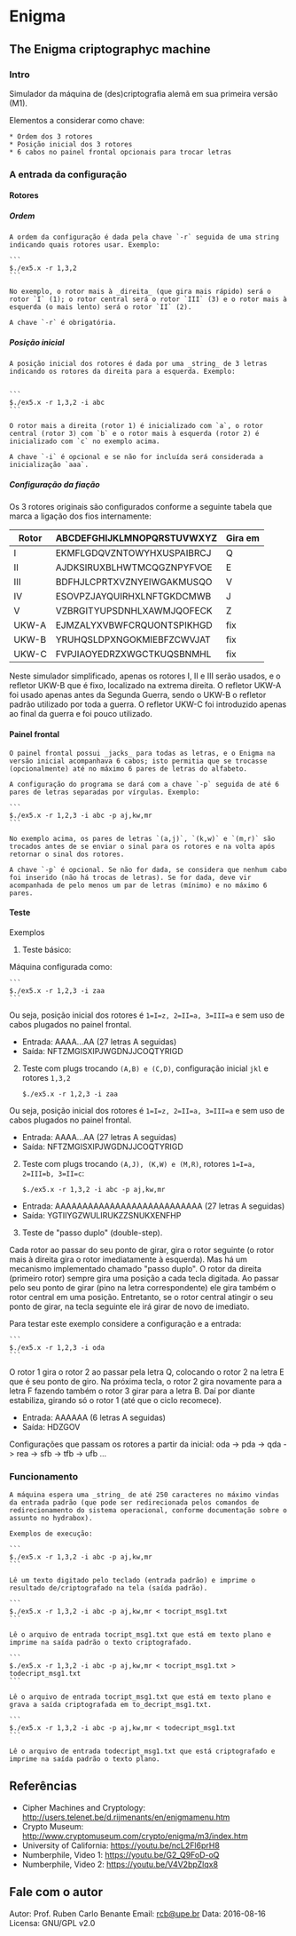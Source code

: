# Enigma
## The Enigma criptographyc machine

### Intro

Simulador da máquina de (des)criptografia alemã em sua primeira versão (M1).

Elementos a considerar como chave:

    * Ordem dos 3 rotores
    * Posição inicial dos 3 rotores
    * 6 cabos no painel frontal opcionais para trocar letras

### A entrada da configuração

#### Rotores

##### Ordem

    A ordem da configuração é dada pela chave `-r` seguida de uma string indicando quais rotores usar. Exemplo:

    ```
    $./ex5.x -r 1,3,2
    ```

    No exemplo, o rotor mais à _direita_ (que gira mais rápido) será o rotor `I` (1); o rotor central será o rotor `III` (3) e o rotor mais à esquerda (o mais lento) será o rotor `II` (2).

    A chave `-r` é obrigatória.

##### Posição inicial

    A posição inicial dos rotores é dada por uma _string_ de 3 letras indicando os rotores da direita para a esquerda. Exemplo:


    ```
    $./ex5.x -r 1,3,2 -i abc
    ```

    O rotor mais a direita (rotor 1) é inicializado com `a`, o rotor central (rotor 3) com `b` e o rotor mais à esquerda (rotor 2) é inicializado com `c` no exemplo acima.

    A chave `-i` é opcional e se não for incluída será considerada a inicialização `aaa`.

##### Configuração da fiação

Os 3 rotores originais são configurados conforme a seguinte tabela que marca a ligação dos fios internamente:

Rotor | ABCDEFGHIJKLMNOPQRSTUVWXYZ | Gira em
------|----------------------------|--------
I     | EKMFLGDQVZNTOWYHXUSPAIBRCJ |  Q
II    | AJDKSIRUXBLHWTMCQGZNPYFVOE |  E
III   | BDFHJLCPRTXVZNYEIWGAKMUSQO |  V
IV    | ESOVPZJAYQUIRHXLNFTGKDCMWB |  J
V     | VZBRGITYUPSDNHLXAWMJQOFECK |  Z
UKW-A | EJMZALYXVBWFCRQUONTSPIKHGD | fix
UKW-B | YRUHQSLDPXNGOKMIEBFZCWVJAT | fix
UKW-C | FVPJIAOYEDRZXWGCTKUQSBNMHL | fix

Neste simulador simplificado, apenas os rotores I, II e III serão usados, e o refletor UKW-B que é fixo, localizado na extrema direita. O refletor UKW-A foi usado apenas antes da Segunda Guerra, sendo o UKW-B o refletor padrão utilizado por toda a guerra. O refletor UKW-C foi introduzido apenas ao final da guerra e foi pouco utilizado.

#### Painel frontal

    O painel frontal possui _jacks_ para todas as letras, e o Enigma na versão inicial acompanhava 6 cabos; isto permitia que se trocasse (opcionalmente) até no máximo 6 pares de letras do alfabeto.

    A configuração do programa se dará com a chave `-p` seguida de até 6 pares de letras separadas por vírgulas. Exemplo:

    ```
    $./ex5.x -r 1,2,3 -i abc -p aj,kw,mr
    ```

    No exemplo acima, os pares de letras `(a,j)`, `(k,w)` e `(m,r)` são trocados antes de se enviar o sinal para os rotores e na volta após retornar o sinal dos rotores.

    A chave `-p` é opcional. Se não for dada, se considera que nenhum cabo foi inserido (não há trocas de letras). Se for dada, deve vir acompanhada de pelo menos um par de letras (mínimo) e no máximo 6 pares.

#### Teste

Exemplos

1. Teste básico:

Máquina configurada como:

    ```
    $./ex5.x -r 1,2,3 -i zaa
    ```

Ou seja, posição inicial dos rotores é `1=I=z, 2=II=a, 3=III=a` e sem uso de cabos plugados no painel frontal.

* Entrada: AAAA...AA (27 letras A seguidas)
* Saída: NFTZMGISXIPJWGDNJJCOQTYRIGD

2. Teste com plugs trocando `(A,B) e (C,D)`, configuração inicial `jkl` e rotores `1,3,2`

    ```
    $./ex5.x -r 1,2,3 -i zaa
    ```

Ou seja, posição inicial dos rotores é `1=I=z, 2=II=a, 3=III=a` e sem uso de cabos plugados no painel frontal.

* Entrada: AAAA...AA (27 letras A seguidas)
* Saída: NFTZMGISXIPJWGDNJJCOQTYRIGD

2. Teste com plugs trocando `(A,J), (K,W) e (M,R)`, rotores `1=I=a, 2=III=b, 3=II=c`:

    ```
    $./ex5.x -r 1,3,2 -i abc -p aj,kw,mr
    ```

* Entrada: AAAAAAAAAAAAAAAAAAAAAAAAAAA (27 letras A seguidas)
* Saída:   YGTIIYGZWULIRUKZZSNUKXENFHP

3. Teste de "passo duplo" (double-step).

Cada rotor ao passar do seu ponto de girar, gira o rotor seguinte (o rotor mais à direita gira o rotor imediatamente à esquerda). Mas há um mecanismo implementado chamado "passo duplo". O rotor da direita (primeiro rotor) sempre gira uma posição a cada tecla digitada. Ao passar pelo seu ponto de girar (pino na letra correspondente) ele gira também o rotor central em uma posição. Entretanto, se o rotor central atingir o seu ponto de girar, na tecla seguinte ele irá girar de novo de imediato.

Para testar este exemplo considere a configuração e a entrada:

    ```
    $./ex5.x -r 1,2,3 -i oda
    ```

O rotor 1 gira o rotor 2 ao passar pela letra Q, colocando o rotor 2 na letra E que é seu ponto de giro. Na próxima tecla, o rotor 2 gira novamente para a letra F fazendo também o rotor 3 girar para a letra B. Daí por diante estabiliza, girando só o rotor 1 (até que o ciclo recomece).    

* Entrada: AAAAAA (6 letras A seguidas)
* Saída:   HDZGOV

Configurações que passam os rotores a partir da inicial: oda -> pda -> qda -> rea -> sfb -> tfb -> ufb ...

### Funcionamento

    A máquina espera uma _string_ de até 250 caracteres no máximo vindas da entrada padrão (que pode ser redirecionada pelos comandos de redirecionamento do sistema operacional, conforme documentação sobre o assunto no hydrabox).

    Exemplos de execução:

    ```
    $./ex5.x -r 1,3,2 -i abc -p aj,kw,mr
    ```

    Lê um texto digitado pelo teclado (entrada padrão) e imprime o resultado de/criptografado na tela (saída padrão).

    ```
    $./ex5.x -r 1,3,2 -i abc -p aj,kw,mr < tocript_msg1.txt
    ```

    Lê o arquivo de entrada tocript_msg1.txt que está em texto plano e imprime na saída padrão o texto criptografado.

    ```
    $./ex5.x -r 1,3,2 -i abc -p aj,kw,mr < tocript_msg1.txt > todecript_msg1.txt
    ```

    Lê o arquivo de entrada tocript_msg1.txt que está em texto plano e grava a saída criptografada em to_decript_msg1.txt.

    ```
    $./ex5.x -r 1,3,2 -i abc -p aj,kw,mr < todecript_msg1.txt
    ```

    Lê o arquivo de entrada todecript_msg1.txt que está criptografado e imprime na saída padrão o texto plano.

## Referências

* Cipher Machines and Cryptology: http://users.telenet.be/d.rijmenants/en/enigmamenu.htm
* Crypto Museum: http://www.cryptomuseum.com/crypto/enigma/m3/index.htm
* University of California: https://youtu.be/ncL2Fl6prH8
* Numberphile, Video 1: https://youtu.be/G2_Q9FoD-oQ
* Numberphile, Video 2: https://youtu.be/V4V2bpZlqx8

## Fale com o autor

Autor: Prof. Ruben Carlo Benante
Email: rcb@upe.br
Data: 2016-08-16
Licensa: GNU/GPL v2.0

